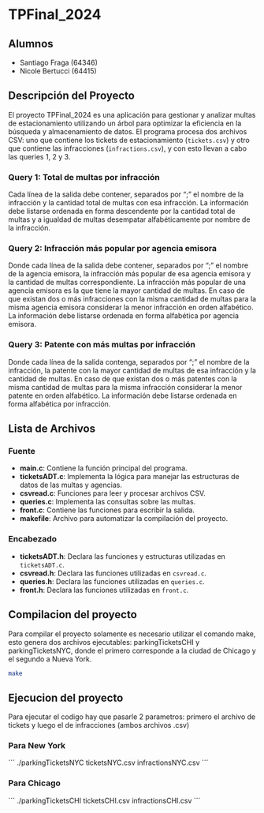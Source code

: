 # TPFinal_2024

## Alumnos

- Santiago Fraga (64346)
- Nicole Bertucci (64415)

## Descripción del Proyecto

El proyecto TPFinal_2024 es una aplicación para gestionar y analizar multas de estacionamiento utilizando un árbol para optimizar la eficiencia en la búsqueda y almacenamiento de datos. El programa procesa dos archivos CSV: uno que contiene los tickets de estacionamiento (`tickets.csv`) y otro que contiene las infracciones (`infractions.csv`), y con esto llevan a cabo las queries 1, 2 y 3.

### Query 1: Total de multas por infracción
Cada línea de la salida debe contener, separados por “;” el nombre de la infracción y la cantidad total de multas con esa infracción. 
La información debe listarse ordenada en forma descendente por la cantidad total de multas y a igualdad de multas desempatar alfabéticamente por nombre de la infracción. 


### Query 2: Infracción más popular por agencia emisora
Donde cada línea de la salida debe contener, separados por “;” el nombre de la agencia emisora, la infracción más popular de esa agencia emisora y la cantidad de multas correspondiente.
La infracción más popular de una agencia emisora es la que tiene la mayor cantidad de multas. En caso de que existan dos o más infracciones con la misma cantidad de multas para la misma agencia emisora considerar la menor infracción en orden alfabético.
La información debe listarse ordenada en forma alfabética por agencia emisora.

### Query 3: Patente con más multas por infracción
Donde cada línea de la salida contenga, separados por “;” el nombre de la infracción, la patente con la mayor cantidad de multas de esa infracción y la cantidad de multas.
En caso de que existan dos o más patentes con la misma cantidad de multas para la misma infracción considerar la menor patente en orden alfabético.
La información debe listarse ordenada en forma alfabética por infracción. 


## Lista de Archivos

### Fuente

- **main.c**: Contiene la función principal del programa.
- **ticketsADT.c**: Implementa la lógica para manejar las estructuras de datos de las multas y agencias.
- **csvread.c**: Funciones para leer y procesar archivos CSV.
- **queries.c**: Implementa las consultas sobre las multas.
- **front.c**: Contiene las funciones para escribir la salida.
- **makefile**: Archivo para automatizar la compilación del proyecto.

### Encabezado

- **ticketsADT.h**: Declara las funciones y estructuras utilizadas en `ticketsADT.c`.
- **csvread.h**: Declara las funciones utilizadas en `csvread.c`.
- **queries.h**: Declara las funciones utilizadas en `queries.c`.
- **front.h**: Declara las funciones utilizadas en `front.c`.

## Compilacion del proyecto

Para compilar el proyecto solamente es necesario utilizar el comando make, esto genera dos archivos ejecutables: parkingTicketsCHI y parkingTicketsNYC, donde el primero corresponde a la ciudad de Chicago y el segundo a Nueva York.

```sh
make
```

## Ejecucion del proyecto

Para ejecutar el codigo hay que pasarle 2 parametros: primero el archivo de tickets y luego el de infracciones (ambos archivos .csv)


### Para New York

´´´
​./parkingTicketsNYC ticketsNYC.csv infractionsNYC.csv
´´´

### Para Chicago

´´´
​./parkingTicketsCHI ticketsCHI.csv infractionsCHI.csv
´´´

